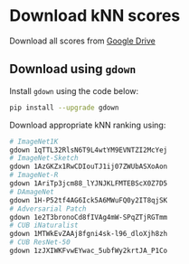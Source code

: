 # Download kNN scores

Download all scores from [Google Drive](https://drive.google.com/drive/folders/1-DcI4UpmgMgraHt5VrY6szjXJebepw8B?usp=sharing)

## Download using `gdown`

Install `gdown` using the code below:

```bash
pip install --upgrade gdown
```

Download appropriate kNN ranking using:

```bash
# ImageNet1K
gdown 1qTTL32RlsN6T9L4wtYM9EVNTZI2McYej
# ImageNet-Sketch
gdown 1AzGKZx1RwCDIouTJ1ij07ZWUbASXoAon
# ImageNet-R
gdown 1AriTp3jcm88_lYJNJKLFMTEBScX0Z7D5
# DAmageNet
gdown 1H-P52tf4AG6Ick5A6MWuFQ0y2IT8qjSK
# Adversarial Patch
gdown 1e2T3bronoCd8fIVAg4mW-SPqZTjRGTmm
# CUB iNaturalist
gdown 1MTWkEvZAAj8fgni4sk-l96_dloXjh8zh
# CUB ResNet-50
gdown 1zJXIWKFvwEYwac_5ubfWy2krtJA_P1Co
```
